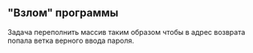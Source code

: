 ## "Взлом" программы

Задача переполнить массив таким образом чтобы в адрес возврата попала ветка верного ввода пароля.
